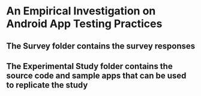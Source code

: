 # An Empirical Investigation on Android App Testing Practices

## The Survey folder contains the survey responses

## The Experimental Study folder contains the source code and sample apps that can be used to replicate the study